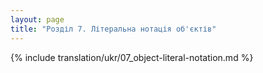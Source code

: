 ```yaml
---
layout: page
title: "Розділ 7. Літеральна нотація об'єктів"
---
```


{% include translation/ukr/07_object-literal-notation.md %}